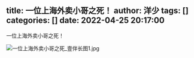 title: 一位上海外卖小哥之死！
author: 洋少
tags: []
categories: []
date: 2022-04-25 20:17:00
---
一位上海外卖小哥之死！
<!-- more -->
![一位上海外卖小哥之死_壹伴长图1.jpg](http://124.220.167.166:8081/i/2022/04/25/626690fee8e32.jpg)